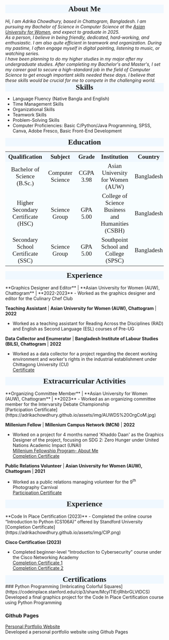 <div style="font-family: Garamond; font-size: 170%; background-color: #F0F8FF; text-align: center;"> <strong> About Me </strong> </div>
<br>
<i style= "font-familyL Arial;">
Hi, I am Adrika Chowdhury, based in Chattogram, Bangladesh. I am pursuing my Bachelor of Science in Computer Science at the <a href="https://asian-university.org/">Asian University for Women</a>, and expect to graduate in 2025.<br>As a person, I believe in being friendly, dedicated, hard-working, and enthusiastic. I am also quite efficient in teamwork and organization. During my pastime, I often engage myself in digital painting, listening to music, or watching series.<br>I have been planning to do my higher studies in my major after my undergraduate studies. After completing my Bachelor's and Master's, I set my career goal to secure a high-standard job in the field of Computer Science to get enough important skills needed these days. I believe that these skills would be crucial for me to compete in the challenging world.</i>

<div style="font-family: Garamond; font-size: 170%; background-color: #F0F8FF; text-align: center;"> <strong> Skills </strong> </div>

- Language Fluency (Native Bangla and English)
- Time Management Skills
- Organizational Skills
- Teamwork Skills
- Problem-Solving Skills
- Computer Proficiencies: Basic C/Python/Java Programming, SPSS, Canva, Adobe Fresco, Basic Front-End Development

<div style="font-family: Garamond; font-size: 170%; background-color: #F0F8FF; text-align: center;"> <strong> Education </strong> </div>
<table>
 <tr style="text-align: center; font-family: Garamond; font-size: 120%; background-color: #F0F8FF;">
    <th>Qualification</th>
    <th>Subject</th>
    <th>Grade</th>
    <th>Institution</th>
    <th>Country</th>
    <th>Year</th>
  </tr>
  <tr style="text-align: center; font-family: Monaco; font-size: 120%; background-color: #f7fdff;">
   <td>Bachelor of Science (B.Sc.)</td>
   <td>Computer Science</td>
   <td>CGPA 3.98</td>
   <td>Asian University for Women (AUW)</td>
   <td>Bangladesh</td>
   <td>2025</td>
  </tr>
  <tr style="text-align: center; font-family: Monaco; font-size: 120%; background-color: #f7fdff;">
   <td>Higher Secondary Certificate (HSC)</td>
   <td>Science Group</td>
   <td>GPA 5.00</td>
   <td>College of Science Business and Humanities (CSBH)</td>
   <td>Bangladesh</td>
   <td>2020</td>
  </tr>
  <tr style="text-align: center; font-family: Monaco; font-size: 120%; background-color: #f7fdff;">
   <td>Secondary School Certificate (SSC)</td>
   <td>Science Group</td>
   <td>GPA 5.00</td>
   <td>Southpoint School and College (SPSC)</td>
   <td>Bangladesh</td>
   <td>2018</td>
  </tr>
</table>

<div style="font-family: Garamond; font-size: 170%; background-color: #F0F8FF; text-align: center;"> <strong> Experience </strong> </div>
<br>
**Graphics Designer and Editor** | **Asian University for Women (AUW), Chattogram** | **2022-2023**
- Worked as the graphics designer and editor for the Culinary Chef Club

**Teaching Assistant** | **Asian University for Women (AUW), Chattogram** | **2022**
- Worked as a teaching assistant for Reading Across the Disciplines (RAD) and English as Second Language (ESL) courses of Pre-UG

**Data Collector and Enumerator** | **Bangladesh Institute of Labour Studies (BILS), Chattogram** | **2022**
- Worked as a data collector for a project regarding the decent working environment and worker's rights in the industrial establishment under Chittagong University (CU) <br>
[Certificate](https://adrikachowdhury.github.io/assets/img/BILS.jpg)

<div style="font-family: Garamond; font-size: 170%; background-color: #F0F8FF; text-align: center;"> <strong> Extracurricular Activities </strong> </div>
<br>
**Organizing Committee Member** | **Asian University for Women (AUW), Chattogram** | **2023**
- Worked as an organizing committee member for the Intervarsity Debate Championship <br>
[Participation Certificate](https://adrikachowdhury.github.io/assets/img/AUWDS%20OrgCoM.jpg)

**Millenium Fellow** | **Millenium Campus Network (MCN)** | **2022**
- Worked on a project for 4 months named 'Khaddo Daan' as the Graphics Designer of the project, focusing on SDG 2: Zero Hunger under United Nations Academic Impact (UNAI) <br>
[Millenium Fellowship Program- About Me](https://www.millenniumfellows.org/fellow/2022/asian-university/adrika-chowdhury) <br>
[Completion Certificate](https://adrikachowdhury.github.io/assets/img/Millennium%20Fellowship%20Certificate%20-%2022159.pdf)

**Public Relations Volunteer** | **Asian University for Women (AUW), Chattogram** | **2021**
- Worked as a public relations managing volunteer for the 9<sup>th</sup> Photography Carnival <br>
[Participation Certificate](https://adrikachowdhury.github.io/assets/img/AUWPC.jpg)

<div style="font-family: Garamond; font-size: 170%; background-color: #F0F8FF; text-align: center;"> <strong> Experience </strong> </div>
<br>
**Code In Place Certification (2023)**
- Completed the online course “Introduction to Python (CS106A)” offered by Standford University <br>
[Completion Certificate](https://adrikachowdhury.github.io/assets/img/CIP.png)

**Cisco Certification (2023)**
- Completed beginner-level “Introduction to Cybersecurity” course under the Cisco Networking Academy <br>
[Completion Certificate 1](https://adrikachowdhury.github.io/assets/img/Introduction_to_Cybersecurity_Badge20231212-29-lvk384%20-%20Copy.pdf) <br>
[Completion Certificate 2](https://adrikachowdhury.github.io/assets/img/AdrikaChowdhury-Introduction%20to%20-certificate%20-%20Copy.pdf)

<div style="font-family: Garamond; font-size: 170%; background-color: #F0F8FF; text-align: center;"> <strong> Certifications </strong> </div>
### Python Programming
[Imbricating Colorful Squares](https://codeinplace.stanford.edu/cip3/share/McylTlErjRhbrGLVtDCS) <br>
Developed a final graphics project for the Code In Place Certification course using Python Programming

### Github Pages
[Personal Portfolio Website](https://adrikachowdhury.github.io/) <br>
Developed a personal portfolio website using Github Pages
